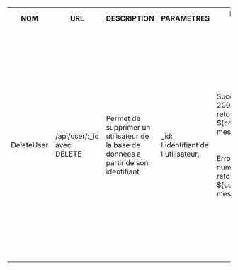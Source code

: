 <table>
    <tr>
        <th>NOM</th>
        <th>URL</th>
        <th>DESCRIPTION</th>
        <th>PARAMETRES</th>
        <th>FORMAT SORTIE</th>
        <th>EXEMPLE SORTIE</th>
        <th>ERREURS POSSIBLES</th>
        <th>AVANCEMENT</th>
        <th>CLASSES / FICHIERS .js</th>
        <th>INFOS SUPPLEMENTAIRES</th>
    </tr>
    <tr>        
        <td>DeleteUser</td>
        <td>/api/user/:_id avec DELETE</td>
        <td>
            Permet de supprimer un utilisateur de la base de donnees a partir de son identifiant
        </td>
        <td>
            _id: l'identifiant de l'utilisateur,<br>
        </td>
        <td>
            Succes: HTTP 200: Ok<br>
            retour: ${corresponding message}<br>
            <br><br>
            Error: ${HTTP number}<br>
            retour: ${corresponding message}<br>
        </td>
        <td>
            Succes: HTTP 200: Ok<br>
            retour: `delete user ${_id}`
            <br><br>
            Error: HTTP 500: Internal Error<br>
            retour: `Internal error`<br>
        </td>
        <td>
            Erreur interne -> 500<br>
        </td>
        <td>Fini</td>
        <td>
            Fichiers utilises par le service:<br>
            apiUser.js (in src/api/)<br>
            users.js (in src/entities/)<br>
            <br>
            Fichiers test:<br>
            testLogin.js (in tests/testUsers/)<br>
            testSignup.js (in tests/testUsers/)<br>
            testLikeTweet.js (in tests/testUsers/)<br>
            testDeleteTweets.js (in tests/testTweets/)<br>
            testGetTweets.js (in tests/testTweets/)<br>
            testNewTweet.js (in tests/testTweets/)<br>
            <br>
            Fichiers client:<br>
            <br>
        </td>
        <td>...</td>
    </tr>
</table>